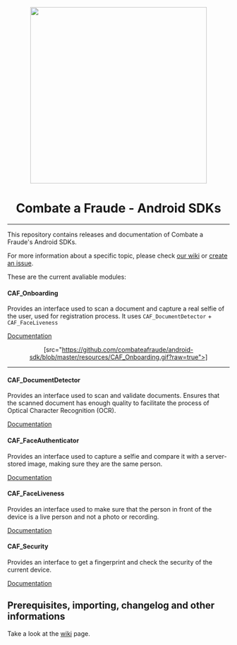 <div align="center">
  
  [<img width="400px" src="https://github.com/combateafraude/android-sdk/blob/master/resources/logo_black.png?raw=true">](https://combateafraude.com)

  # Combate a Fraude - Android SDKs
</div>

<hr>

This repository contains releases and documentation of Combate a Fraude's Android SDKs.

For more information about a specific topic, please check [our wiki](https://github.com/combateafraude/android-sdk/wiki) or [create an issue](https://github.com/combateafraude/android-sdk/issues).

These are the current avaliable modules:

#### CAF_Onboarding

Provides an interface used to scan a document and capture a real selfie of the user, used for registration process. It uses `CAF_DocumentDetector` + `CAF_FaceLiveness`

[Documentation](https://github.com/combateafraude/android-sdk/wiki/CAF_Onboarding)

<div align="center">
 
  [src="https://github.com/combateafraude/android-sdk/blob/master/resources/CAF_Onboarding.gif?raw=true">]
</div>

<hr>

#### CAF_DocumentDetector

Provides an interface used to scan and validate documents. Ensures that the scanned document has enough quality to facilitate the process of Optical Character Recognition (OCR).

[Documentation](https://github.com/combateafraude/android-sdk/wiki/CAF_DocumentDetector)

#### CAF_FaceAuthenticator

Provides an interface used to capture a selfie and compare it with a server-stored image, making sure they are the same person.

[Documentation](https://github.com/combateafraude/android-sdk/wiki/CAF_FaceAuthenticator)

#### CAF_FaceLiveness

Provides an interface used to make sure that the person in front of the device is a live person and not a photo or recording.

[Documentation](https://github.com/combateafraude/android-sdk/wiki/CAF_FaceLiveness)

#### CAF_Security

Provides an interface to get a fingerprint and check the security of the current device.

[Documentation](https://github.com/combateafraude/android-sdk/wiki/CAF_Security)


## Prerequisites, importing, changelog and other informations

Take a look at the [wiki](https://github.com/combateafraude/android-sdk/wiki) page.
